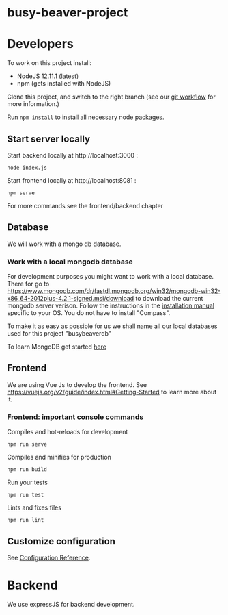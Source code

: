 # busy-beaver-project


# Developers
To work on this project install:
* NodeJS 12.11.1 (latest)
* npm (gets installed with NodeJS)

Clone this project, and switch to the right branch (see our [git workflow](https://github.com/rupikad/busy-beaver-project/wiki/Git-workflow) for more information.)

Run `npm install` to install all necessary node packages.

## Start server locally
Start backend locally at http://localhost:3000 :
```
node index.js
``` 

Start frontend locally at http://localhost:8081 :
```
npm serve
```

For more commands see the frontend/backend chapter

## Database
We will work with a mongo db database. 

### Work with a local mongodb database
For development purposes you might want to work with a local database. There for go to https://www.mongodb.com/dr/fastdl.mongodb.org/win32/mongodb-win32-x86_64-2012plus-4.2.1-signed.msi/download to download the current mongodb server verison. Follow the instructions in the [installation manual](https://docs.mongodb.com/manual/installation/) specific to your OS.
You do not have to install "Compass".

To make it as easy as possible for us we shall name all our local databases used for this project "busybeaverdb"

To learn MongoDB get started [here](https://docs.mongodb.com/manual/tutorial/getting-started/#getting-started)


## Frontend
We are using Vue Js to develop the frontend. See https://vuejs.org/v2/guide/index.html#Getting-Started to learn more about it.

### Frontend: important console commands
Compiles and hot-reloads for development
```
npm run serve
```

Compiles and minifies for production
```
npm run build
```

Run your tests
```
npm run test
```

Lints and fixes files
```
npm run lint
```

## Customize configuration
See [Configuration Reference](https://cli.vuejs.org/config/).

# Backend
We use expressJS for backend development.
